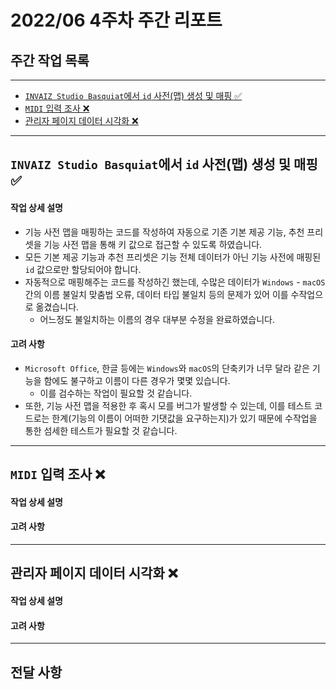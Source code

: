 # 2022/06 4주차 주간 리포트

## 주간 작업 목록

---

- [`INVAIZ Studio Basquiat`에서 `id` 사전(맵) 생성 및 매핑 ✅](#invaiz-studio-basquiat에서-id-사전맵-생성-및-매핑-)
- [`MIDI` 입력 조사 ❌](#midi-입력-조사-)
- [관리자 페이지 데이터 시각화 ❌](#관리자-페이지-데이터-시각화-)

---

## `INVAIZ Studio Basquiat`에서 `id` 사전(맵) 생성 및 매핑 ✅

#### 작업 상세 설명

- 기능 사전 맵을 매핑하는 코드를 작성하여 자동으로 기존 기본 제공 기능, 추천 프리셋을 기능 사전 맵을 통해 키 값으로 접근할 수 있도록 하였습니다.
- 모든 기본 제공 기능과 추천 프리셋은 기능 전체 데이터가 아닌 기능 사전에 매핑된 `id` 값으로만 할당되어야 합니다.
- 자동적으로 매핑해주는 코드를 작성하긴 했는데, 수많은 데이터가 `Windows` - `macOS` 간의 이름 불일치 맞춤법 오류, 데이터 타입 불일치 등의 문제가 있어 이를 수작업으로 옮겼습니다.
  - 어느정도 불일치하는 이름의 경우 대부분 수정을 완료하였습니다.

#### 고려 사항

- `Microsoft Office`, 한글 등에는 `Windows`와 `macOS`의 단축키가 너무 달라 같은 기능을 함에도 불구하고 이름이 다른 경우가 몇몇 있습니다.
  - 이를 검수하는 작업이 필요할 것 같습니다.
- 또한, 기능 사전 맵을 적용한 후 혹시 모를 버그가 발생할 수 있는데, 이를 테스트 코드로는 한계(기능의 이름이 어떠한 기댓값을 요구하는지)가 있기 때문에 수작업을 통한 섬세한 테스트가 필요할 것 같습니다.

---

## `MIDI` 입력 조사 ❌

#### 작업 상세 설명

#### 고려 사항

---

## 관리자 페이지 데이터 시각화 ❌

#### 작업 상세 설명

#### 고려 사항

---

## 전달 사항
